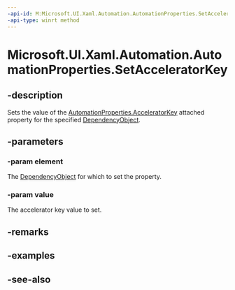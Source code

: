 ```yaml
---
-api-id: M:Microsoft.UI.Xaml.Automation.AutomationProperties.SetAcceleratorKey(Microsoft.UI.Xaml.DependencyObject,System.String)
-api-type: winrt method
---
```


<!-- Method syntax
public void SetAcceleratorKey(Windows.UI.Xaml.DependencyObject element, System.String value)
-->

# Microsoft.UI.Xaml.Automation.AutomationProperties.SetAcceleratorKey

## -description
Sets the value of the [AutomationProperties.AcceleratorKey](/uwp/api/microsoft.ui.xaml.automation.automationproperties#xaml-attached-properties) attached property for the specified [DependencyObject](../microsoft.ui.xaml/dependencyobject.md).

## -parameters
### -param element
The [DependencyObject](../microsoft.ui.xaml/dependencyobject.md) for which to set the property.

### -param value
The accelerator key value to set.

## -remarks

## -examples

## -see-also
